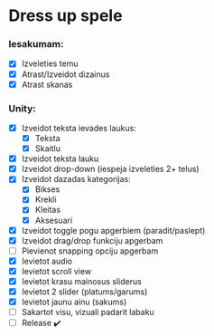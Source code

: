# Dress up spele

### Iesakumam:
- [x] Izveleties temu
- [x] Atrast/Izveidot dizainus
- [x] Atrast skanas
### Unity:
- [x] Izveidot teksta ievades laukus:
    - [x] Teksta
    - [x] Skaitlu
- [x] Izveidot teksta lauku
- [x] Izveidot drop-down (iespeja izveleties 2+ telus)
- [x] Izveidot dazadas kategorijas:
    - [x] Bikses
    - [x] Krekli
    - [x] Kleitas
    - [x] Aksesuari
- [x] Izveidot toggle pogu apgerbiem (paradit/paslept)
- [x] Izveidot drag/drop funkciju apgerbam
- [ ] Pievienot snapping opciju apgerbam
- [x] Ievietot audio
- [x] Ievietot scroll view
- [x] Ievietot krasu mainosus sliderus
- [x] Ievietot 2 slider (platums/garums)
- [x] Ievietot jaunu ainu (sakums)
- [ ] Sakartot visu, vizuali padarit labaku
- [ ] Release :heavy_check_mark:
